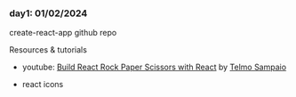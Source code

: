 ### day1: 01/02/2024

create-react-app
github repo

Resources & tutorials

- youtube: [Build React Rock Paper Scissors with React](https://www.youtube.com/watch?v=llrk6Jcq4m4) by [Telmo Sampaio](https://www.youtube.com/@Telmosampaio)

- react icons

